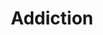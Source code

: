 ---
title: Addiction
longTitle: 'Addiction'
tags:
- gccommon
broaderTerm:
- "[[Alcoholism Drug addiction]]"
narrowerTerm:
- "[[Social problems]]"
---